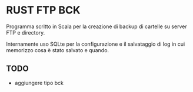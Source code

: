 # RUST FTP BCK

Programma scritto in Scala per la creazione di backup di cartelle su server FTP e directory.

Internamente uso SQLte per la configurazione e il salvataggio di log in cui memorizzo cosa è stato salvato e quando.

## TODO
- aggiungere tipo bck